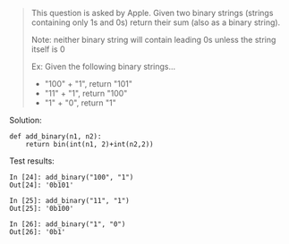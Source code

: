 > This question is asked by Apple. Given two binary strings (strings containing only 1s and 0s) return their sum (also as a binary string).
>
> Note: neither binary string will contain leading 0s unless the string itself is 0
>
> Ex: Given the following binary strings...
> - "100" + "1", return "101"
> - "11" + "1", return "100"
> - "1" + "0", return "1"

Solution:
```
def add_binary(n1, n2):
    return bin(int(n1, 2)+int(n2,2))
```

Test results:
```
In [24]: add_binary("100", "1")
Out[24]: '0b101'

In [25]: add_binary("11", "1")
Out[25]: '0b100'

In [26]: add_binary("1", "0")
Out[26]: '0b1'
```